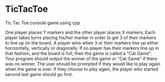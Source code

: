# TicTacToe
Tic Tac Toe console game using cpp

One player places Y markers and the other player places X markers. Each player takes turns placing his/her marker in order to get 3 of their markers to line up on the board. A player wins when 3 or their markers line up either horizontally, vertically or diagonally. If no player has their markers line up in that fashion, and the board is full, then the game is called a "Cat Game". Your program should output the winner of the game or "Cat Game" if there was no winner. The user should be prompted if they would like to play again when the game is over. If they choose to play again, the player who started second last game should go first. 
